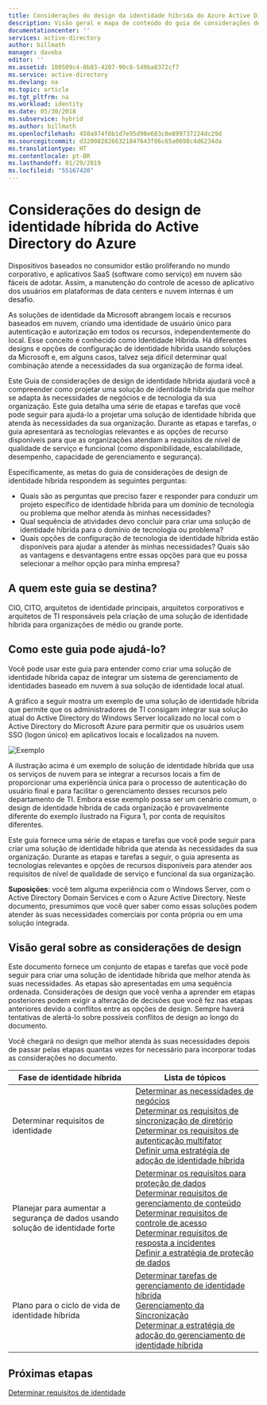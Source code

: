 ```yaml
---
title: Considerações do design da identidade híbrida do Azure Active Directory - visão geral | Microsoft Docs
description: Visão geral e mapa de conteúdo do guia de considerações de design de identidade híbrida
documentationcenter: ''
services: active-directory
author: billmath
manager: daveba
editor: ''
ms.assetid: 100509c4-0b83-4207-90c8-549ba8372cf7
ms.service: active-directory
ms.devlang: na
ms.topic: article
ms.tgt_pltfrm: na
ms.workload: identity
ms.date: 05/30/2018
ms.subservice: hybrid
ms.author: billmath
ms.openlocfilehash: 450a974f6b1d7e95d98e603c0e899737224dc29d
ms.sourcegitcommit: d3200828266321847643f06c65a0698c4d6234da
ms.translationtype: HT
ms.contentlocale: pt-BR
ms.lasthandoff: 01/29/2019
ms.locfileid: "55167420"
---
```

# <a name="azure-active-directory-hybrid-identity-design-considerations"></a>Considerações do design de identidade híbrida do Active Directory do Azure
Dispositivos baseados no consumidor estão proliferando no mundo corporativo, e aplicativos SaaS (software como serviço) em nuvem são fáceis de adotar. Assim, a manutenção do controle de acesso de aplicativo dos usuários em plataformas de data centers e nuvem internas é um desafio.  

As soluções de identidade da Microsoft abrangem locais e recursos baseados em nuvem, criando uma identidade de usuário único para autenticação e autorização em todos os recursos, independentemente do local. Esse conceito é conhecido como Identidade Híbrida. Há diferentes designs e opções de configuração de identidade híbrida usando soluções da Microsoft e, em alguns casos, talvez seja difícil determinar qual combinação atende a necessidades da sua organização de forma ideal. 

Este Guia de considerações de design de identidade híbrida ajudará você a compreender como projetar uma solução de identidade híbrida que melhor se adapta às necessidades de negócios e de tecnologia da sua organização.  Este guia detalha uma série de etapas e tarefas que você pode seguir para ajudá-lo a projetar uma solução de identidade híbrida que atenda às necessidades da sua organização. Durante as etapas e tarefas, o guia apresentará as tecnologias relevantes e as opções de recurso disponíveis para que as organizações atendam a requisitos de nível de qualidade de serviço e funcional (como disponibilidade, escalabilidade, desempenho, capacidade de gerenciamento e segurança). 

Especificamente, as metas do guia de considerações de design de identidade híbrida respondem às seguintes perguntas: 

* Quais são as perguntas que preciso fazer e responder para conduzir um projeto específico de identidade híbrida para um domínio de tecnologia ou problema que melhor atenda às minhas necessidades?
* Qual sequência de atividades devo concluir para criar uma solução de identidade híbrida para o domínio de tecnologia ou problema? 
* Quais opções de configuração de tecnologia de identidade híbrida estão disponíveis para ajudar a atender às minhas necessidades? Quais são as vantagens e desvantagens entre essas opções para que eu possa selecionar a melhor opção para minha empresa?

## <a name="who-is-this-guide-intended-for"></a>A quem este guia se destina?
 CIO, CITO, arquitetos de identidade principais, arquitetos corporativos e arquitetos de TI responsáveis pela criação de uma solução de identidade híbrida para organizações de médio ou grande porte.

## <a name="how-can-this-guide-help-you"></a>Como este guia pode ajudá-lo?
Você pode usar este guia para entender como criar uma solução de identidade híbrida capaz de integrar um sistema de gerenciamento de identidades baseado em nuvem à sua solução de identidade local atual. 

A gráfico a seguir mostra um exemplo de uma solução de identidade híbrida que permite que os administradores de TI consigam integrar sua solução atual do Active Directory do Windows Server localizado no local com o Active Directory do Microsoft Azure para permitir que os usuários usem SSO (logon único) em aplicativos locais e localizados na nuvem.

![Exemplo](media/plan-hybrid-identity-design-considerations/hybridID-example.png)

A ilustração acima é um exemplo de solução de identidade híbrida que usa os serviços de nuvem para se integrar a recursos locais a fim de proporcionar uma experiência única para o processo de autenticação do usuário final e para facilitar o gerenciamento desses recursos pelo departamento de TI. Embora esse exemplo possa ser um cenário comum, o design de identidade híbrida de cada organização é provavelmente diferente do exemplo ilustrado na Figura 1, por conta de requisitos diferentes. 

Este guia fornece uma série de etapas e tarefas que você pode seguir para criar uma solução de identidade híbrida que atenda às necessidades da sua organização. Durante as etapas e tarefas a seguir, o guia apresenta as tecnologias relevantes e opções de recursos disponíveis para atender aos requisitos de nível de qualidade de serviço e funcional da sua organização.

**Suposições**: você tem alguma experiência com o Windows Server, com o Active Directory Domain Services e com o Azure Active Directory. Neste documento, presumimos que você quer saber como essas soluções podem atender às suas necessidades comerciais por conta própria ou em uma solução integrada.

## <a name="design-considerations-overview"></a>Visão geral sobre as considerações de design
Este documento fornece um conjunto de etapas e tarefas que você pode seguir para criar uma solução de identidade híbrida que melhor atenda às suas necessidades. As etapas são apresentadas em uma sequência ordenada. Considerações de design que você venha a aprender em etapas posteriores podem exigir a alteração de decisões que você fez nas etapas anteriores devido a conflitos entre as opções de design. Sempre haverá tentativas de alertá-lo sobre possíveis conflitos de design ao longo do documento. 

Você chegará no design que melhor atenda às suas necessidades depois de passar pelas etapas quantas vezes for necessário para incorporar todas as considerações no documento. 

| Fase de identidade híbrida | Lista de tópicos |
| --- | --- |
| Determinar requisitos de identidade |[Determinar as necessidades de negócios](plan-hybrid-identity-design-considerations-business-needs.md)<br> [Determinar os requisitos de sincronização de diretório](plan-hybrid-identity-design-considerations-directory-sync-requirements.md)<br> [Determinar os requisitos de autenticação multifator](plan-hybrid-identity-design-considerations-multifactor-auth-requirements.md)<br> [Definir uma estratégia de adoção de identidade híbrida](plan-hybrid-identity-design-considerations-identity-adoption-strategy.md) |
| Planejar para aumentar a segurança de dados usando solução de identidade forte |[Determinar os requisitos para proteção de dados](plan-hybrid-identity-design-considerations-dataprotection-requirements.md) <br> [Determinar requisitos de gerenciamento de conteúdo](plan-hybrid-identity-design-considerations-contentmgt-requirements.md)<br> [Determinar requisitos de controle de acesso](plan-hybrid-identity-design-considerations-accesscontrol-requirements.md)<br> [Determinar requisitos de resposta a incidentes](plan-hybrid-identity-design-considerations-incident-response-requirements.md) <br> [Definir a estratégia de proteção de dados](plan-hybrid-identity-design-considerations-data-protection-strategy.md) |
| Plano para o ciclo de vida de identidade híbrida |[Determinar tarefas de gerenciamento de identidade híbrida](plan-hybrid-identity-design-considerations-hybrid-id-management-tasks.md) <br> [Gerenciamento da Sincronização](plan-hybrid-identity-design-considerations-hybrid-id-management-tasks.md)<br> [Determinar a estratégia de adoção do gerenciamento de identidade híbrida](plan-hybrid-identity-design-considerations-lifecycle-adoption-strategy.md) |

## <a name="next-steps"></a>Próximas etapas
[Determinar requisitos de identidade](plan-hybrid-identity-design-considerations-business-needs.md)

